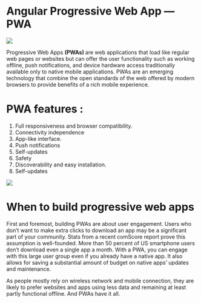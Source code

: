 # Angular Progressive Web App — PWA
<img src="https://miro.medium.com/max/483/1*tRPjxZvhIKDR3Mbs7poy5w.png">

<p>Progressive Web Apps <strong>(PWAs) </strong> are web applications that load like regular web pages or websites but can offer the user functionality such as working offline, push notifications, and device hardware access traditionally available only to native mobile applications. PWAs are an emerging technology that combine the open standards of the web offered by modern browsers to provide benefits of a rich mobile experience.</p>

# PWA features :
<ol>
  <li>Full responsiveness and browser compatibility. </li>
    <li>Connectivity independence </li>
    <li>App-like interface.  </li>
    <li>Push notifications </li>
    <li>Self-updates </li>
  <li>Safety</li>
  <li>Discoverability and easy installation. </li>
  <li>Self-updates </li>
</ol>
  
<img src="https://content.altexsoft.com/media/2018/05/The-Web-Manifest3.png">  
  
# When to build progressive web apps
<p>First and foremost, building PWAs are about user engagement. Users who don’t want to make extra clicks to download an app may be a significant part of your community. Stats from a recent comScore report prove this assumption is well-founded. More than 50 percent of US smartphone users don’t download even a single app a month. With a PWA, you can engage with this large user group even if you already have a native app. It also allows for saving a substantial amount of budget on native apps’ updates and maintenance.</p>

<p>As people mostly rely on wireless network and mobile connection, they are likely to prefer websites and apps using less data and remaining at least partly functional offline. And PWAs have it all.</p>
